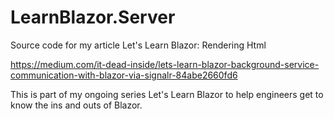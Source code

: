 # LearnBlazor.Server
Source code for my article Let's Learn Blazor: Rendering Html  

https://medium.com/it-dead-inside/lets-learn-blazor-background-service-communication-with-blazor-via-signalr-84abe2660fd6

This is part of my ongoing series Let's Learn Blazor to help engineers get to know the ins and outs of Blazor.


